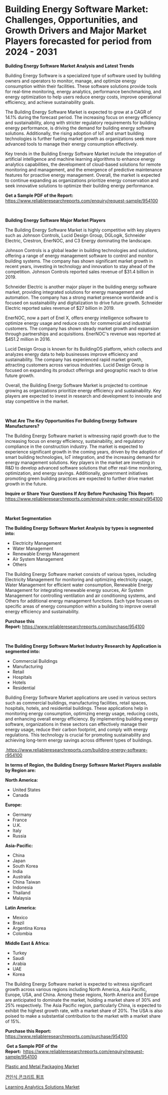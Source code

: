 <p><h1>Building Energy Software Market: Challenges, Opportunities, and Growth Drivers and Major Market Players forecasted for period from 2024 - 2031</h1></p><p><strong>Building Energy Software Market Analysis and Latest Trends</strong></p>
<p><p>Building Energy Software is a specialized type of software used by building owners and operators to monitor, manage, and optimize energy consumption within their facilities. These software solutions provide tools for real-time monitoring, energy analytics, performance benchmarking, and energy optimization to help users reduce energy costs, improve operational efficiency, and achieve sustainability goals.</p><p>The Building Energy Software Market is expected to grow at a CAGR of 14.1% during the forecast period. The increasing focus on energy efficiency and sustainability, along with stricter regulatory requirements for building energy performance, is driving the demand for building energy software solutions. Additionally, the rising adoption of IoT and smart building technologies is further fueling market growth as organizations seek more advanced tools to manage their energy consumption effectively.</p><p>Key trends in the Building Energy Software Market include the integration of artificial intelligence and machine learning algorithms to enhance energy analytics capabilities, the development of cloud-based solutions for remote monitoring and management, and the emergence of predictive maintenance features for proactive energy management. Overall, the market is expected to continue expanding as organizations prioritize energy conservation and seek innovative solutions to optimize their building energy performance.</p></p>
<p><strong>Get a Sample PDF of the Report:&nbsp;</strong> <a href="https://www.reliableresearchreports.com/enquiry/request-sample/954100">https://www.reliableresearchreports.com/enquiry/request-sample/954100</a></p>
<p>&nbsp;</p>
<p><strong>Building Energy Software Major Market Players</strong></p>
<p><p>The Building Energy Software Market is highly competitive with key players such as Johnson Controls, Lucid Design Group, DGLogik, Schneider Electric, Crestron, EnerNOC, and C3 Energy dominating the landscape. </p><p>Johnson Controls is a global leader in building technologies and solutions, offering a range of energy management software to control and monitor building systems. The company has shown significant market growth in recent years, investing in technology and innovation to stay ahead of the competition. Johnson Controls reported sales revenue of $31.4 billion in 2019.</p><p>Schneider Electric is another major player in the building energy software market, providing integrated solutions for energy management and automation. The company has a strong market presence worldwide and is focused on sustainability and digitalization to drive future growth. Schneider Electric reported sales revenue of $27 billion in 2019.</p><p>EnerNOC, now a part of Enel X, offers energy intelligence software to optimize energy usage and reduce costs for commercial and industrial customers. The company has shown steady market growth and expansion through partnerships and acquisitions. EnerNOC's revenue was reported at $451.2 million in 2016.</p><p>Lucid Design Group is known for its BuildingOS platform, which collects and analyzes energy data to help businesses improve efficiency and sustainability. The company has experienced rapid market growth, attracting customers across various industries. Lucid Design Group is focused on expanding its product offerings and geographic reach to drive future growth.</p><p>Overall, the Building Energy Software Market is projected to continue growing as organizations prioritize energy efficiency and sustainability. Key players are expected to invest in research and development to innovate and stay competitive in the market.</p></p>
<p>&nbsp;</p>
<p><strong>What Are The Key Opportunities For Building Energy Software Manufacturers?</strong></p>
<p><p>The Building Energy Software market is witnessing rapid growth due to the increasing focus on energy efficiency, sustainability, and regulatory compliance in the construction industry. The market is expected to experience significant growth in the coming years, driven by the adoption of smart building technologies, IoT integration, and the increasing demand for energy management solutions. Key players in the market are investing in R&D to develop advanced software solutions that offer real-time monitoring, optimization, and energy savings. Additionally, government initiatives promoting green building practices are expected to further drive market growth in the future.</p></p>
<p><strong>Inquire or Share Your Questions If Any Before Purchasing This Report:</strong> <a href="https://www.reliableresearchreports.com/enquiry/pre-order-enquiry/954100">https://www.reliableresearchreports.com/enquiry/pre-order-enquiry/954100</a></p>
<p>&nbsp;</p>
<p><strong>Market Segmentation</strong></p>
<p><strong>The Building Energy Software Market Analysis by types is segmented into:</strong></p>
<p><ul><li>Electricity Management</li><li>Water Management</li><li>Renewable Energy Management</li><li>Air System Management</li><li>Others</li></ul></p>
<p><p>The Building Energy Software market consists of various types, including Electricity Management for monitoring and optimizing electricity usage, Water Management for efficient water consumption, Renewable Energy Management for integrating renewable energy sources, Air System Management for controlling ventilation and air conditioning systems, and Others for additional energy management functions. Each type focuses on specific areas of energy consumption within a building to improve overall energy efficiency and sustainability.</p></p>
<p><strong>Purchase this Report:&nbsp;</strong><a href="https://www.reliableresearchreports.com/purchase/954100">https://www.reliableresearchreports.com/purchase/954100</a></p>
<p>&nbsp;</p>
<p><strong>The Building Energy Software Market Industry Research by Application is segmented into:</strong></p>
<p><ul><li>Commercial Buildings</li><li>Manufacturing</li><li>Retail</li><li>Hospitals</li><li>Hotels</li><li>Residential</li></ul></p>
<p><p>Building Energy Software Market applications are used in various sectors such as commercial buildings, manufacturing facilities, retail spaces, hospitals, hotels, and residential buildings. These applications help in monitoring energy consumption, optimizing energy usage, reducing costs, and enhancing overall energy efficiency. By implementing building energy software, organizations in these sectors can effectively manage their energy usage, reduce their carbon footprint, and comply with energy regulations. This technology is crucial for promoting sustainability and achieving long-term energy savings across different types of buildings.</p></p>
<p><a href="https://www.reliableresearchreports.com/building-energy-software-r954100">&nbsp;https://www.reliableresearchreports.com/building-energy-software-r954100</a></p>
<p><strong>In terms of Region, the Building Energy Software Market Players available by Region are:</strong></p>
<p>
    <p> <strong> North America: </strong>
        <ul>
            <li>United States</li>
            <li>Canada</li>
        </ul>
        </p> 
    <p> <strong> Europe: </strong>
        <ul>
            <li>Germany</li>
            <li>France</li>
            <li>U.K.</li>
            <li>Italy</li>
            <li>Russia</li>
        </ul>
        </p> 
    <p> <strong> Asia-Pacific: </strong>
        <ul>
            <li>China</li>
            <li>Japan</li>
            <li>South Korea</li>
            <li>India</li>
            <li>Australia</li>
            <li>China Taiwan</li>
            <li>Indonesia</li>
            <li>Thailand</li>
            <li>Malaysia</li>
        </ul>
        </p> 
    <p> <strong> Latin America: </strong>
        <ul>
            <li>Mexico</li>
            <li>Brazil</li>
            <li>Argentina Korea</li>
            <li>Colombia</li>
        </ul>
        </p> 
    <p> <strong> Middle East & Africa: </strong>
        <ul>
            <li>Turkey</li>
            <li>Saudi</li>
            <li>Arabia</li>
            <li>UAE</li>
            <li>Korea</li>
        </ul>
    </p>
    </p>
<p><p>The Building Energy Software market is expected to witness significant growth across various regions including North America, Asia Pacific, Europe, USA, and China. Among these regions, North America and Europe are anticipated to dominate the market, holding a market share of 30% and 25% respectively. The Asia Pacific region, particularly China, is expected to exhibit the highest growth rate, with a market share of 20%. The USA is also poised to make a substantial contribution to the market with a market share of 15%.</p></p>
<p><strong>Purchase this Report: </strong><a href="https://www.reliableresearchreports.com/purchase/954100">https://www.reliableresearchreports.com/purchase/954100</a></p>
<p>&nbsp;<strong>Get a Sample PDF of the Report:&nbsp;&nbsp;</strong><a href="https://www.reliableresearchreports.com/enquiry/request-sample/954100">https://www.reliableresearchreports.com/enquiry/request-sample/954100</a></p>
<p><strong></strong></p>
<p><p><a href="https://www.linkedin.com/pulse/plastic-metal-packaging-market-exploring-share-trends-future-9tgye">Plastic and Metal Packaging Market</a></p><p><a href="https://github.com/mpodehpw07370073/Market-Research-Report-List-2/blob/main/268864753136.md">견인식 콘크리트 펌프</a></p><p><a href="https://www.linkedin.com/pulse/learning-analytics-solutions-market-insights-cagr-trends-lmype">Learning Analytics Solutions Market</a></p></p>